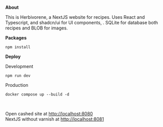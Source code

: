 **About**

This is Herbivorene, a NextJS website for recipes. Uses React and Typescript, and shadcn/ui for UI components,
. SQLite for database both recipes and BLOB for images.  

**Packages**
```
npm install
```  
**Deploy**  

Development
``` 
npm run dev
``` 

Production
```
docker compose up --build -d
```

<br>

Open cashed site at [http://localhost:8080](http://localhost:8080)  
NextJS without varnish at [http://localhost:8081](http://localhost:8081)

<br>

